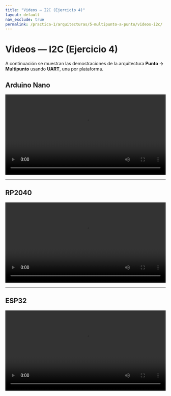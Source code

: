 ```yaml
---
title: "Videos — I2C (Ejercicio 4)"
layout: default
nav_exclude: true
permalink: /practica-1/arquitecturas/5-multipunto-a-punto/videos-i2c/
---
```




# Videos — I2C (Ejercicio 4)

A continuación se muestran las demostraciones de la arquitectura **Punto → Multipunto** usando **UART**, una por plataforma.

## Arduino Nano

<video controls preload="metadata" width="100%">
  <source src="{{ '/assets/video/I2C_nano_5.mp4' | relative_url }}" type="video/mp4">
  Tu navegador no soporta video HTML5. Descarga el archivo
  <a href="{{ '/assets/video/I2C_nano_5.mp4' | relative_url }}">aquí</a>.
</video>

---

## RP2040

<video controls preload="metadata" width="100%">
  <source src="/practica-1/arquitecturas/4-punto-a-multipunto/assets/video/uart/rp2040.mp4" type="video/mp4">
  Tu navegador no soporta video HTML5. Descarga el archivo
  <a href="/practica-1/arquitecturas/4-punto-a-multipunto/assets/video/uart/rp2040.mp4">aquí</a>.
</video>

---

## ESP32

<video controls preload="metadata" width="100%">
  <source src="{{ '/assets/video/I2C_esp32_5.mp4' | relative_url }}" type="video/mp4">
  Tu navegador no soporta video HTML5. Descarga el archivo
  <a href="{{ '/assets/video/I2C_esp32_5.mp4' | relative_url }}">aquí</a>.
</video>
